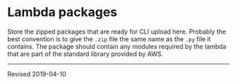 # Lambda packages

Store the zipped packages that are ready for CLI upload here.  Probably the best convention is to give the `.zip` file the same name as the `.py` file it contains.  The package should contain any modules required by the lambda that are part of the standard library provided by AWS.


----
Revised 2019-04-10
